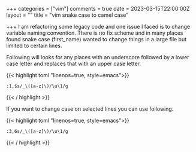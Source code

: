 +++
categories = ["vim"]
comments = true
date = 2023-03-15T22:00:00Z
layout = ""
title = "vim snake case to camel case"

+++
I am refactoring some legacy code and one issue I faced is to change variable naming convention. There is no fix scheme and in many places found snake case (first_name) wanted to change things in a large file but limited to certain lines.

Following will looks for any places with an underscore followed by a lower case letter and replaces that with an upper case letter.

{{< highlight toml  "linenos=true, style=emacs">}}

    :1,$s/_\([a-z]\)/\u\1/g
    
{{< / highlight >}}    

If you want to change case on selected lines you can use following.


{{< highlight toml  "linenos=true, style=emacs">}}

    :3,6s/_\([a-z]\)/\u\1/g
    
{{< / highlight >}}